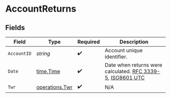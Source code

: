 # AccountReturns


## Fields

| Field                                                                                                                                                                             | Type                                                                                                                                                                              | Required                                                                                                                                                                          | Description                                                                                                                                                                       |
| --------------------------------------------------------------------------------------------------------------------------------------------------------------------------------- | --------------------------------------------------------------------------------------------------------------------------------------------------------------------------------- | --------------------------------------------------------------------------------------------------------------------------------------------------------------------------------- | --------------------------------------------------------------------------------------------------------------------------------------------------------------------------------- |
| `AccountID`                                                                                                                                                                       | *string*                                                                                                                                                                          | :heavy_check_mark:                                                                                                                                                                | Account unique identifier.                                                                                                                                                        |
| `Date`                                                                                                                                                                            | [time.Time](https://pkg.go.dev/time#Time)                                                                                                                                         | :heavy_check_mark:                                                                                                                                                                | Date when returns were calculated. [RFC 3339-5](https://datatracker.ietf.org/doc/html/rfc3339#section-5.6), [ISO8601 UTC](https://www.iso.org/iso-8601-date-and-time-format.html) |
| `Twr`                                                                                                                                                                             | [operations.Twr](../../models/operations/twr.md)                                                                                                                                  | :heavy_check_mark:                                                                                                                                                                | N/A                                                                                                                                                                               |